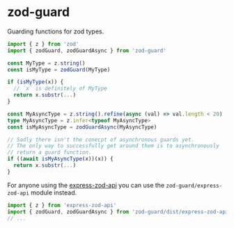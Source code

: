 # zod-guard

Guarding functions for zod types.

```ts
import { z } from 'zod'
import { zodGuard, zodGuardAsync } from 'zod-guard'

const MyType = z.string()
const isMyType = zodGuard(MyType)

if (isMyType(x)) {
  // `x` is definitely of MyType
  return x.substr(...)
}

const MyAsyncType = z.string().refine(async (val) => val.length < 20)
type MyAsyncType = z.infer<typeof MyAsyncType>
const isMyAsyncType = zodGuardAsync(MyAsyncType)

// Sadly there isn't the conecpt of asynchronous guards yet.
// The only way to successfully get around them is to asynchronously
// return a guard function.
if ((await isMyAsyncType(x))(x)) {
  return x.substr(...)
}
```

For anyone using the [express-zod-api](https://github.com/RobinTail/express-zod-api) you can use the `zod-guard/express-zod-api` module instead.

```ts
import { z } from 'express-zod-api'
import { zodGuard, zodGuardAsync } from 'zod-guard/dist/express-zod-api'
// ...
```
